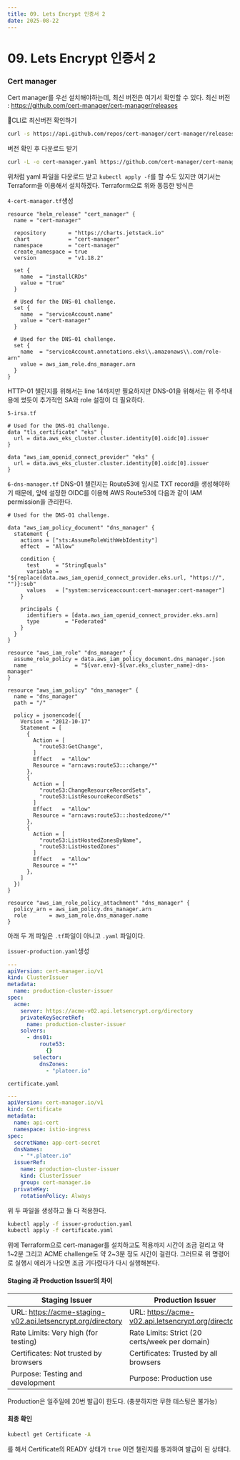 ```yaml
---
title: 09. Lets Encrypt 인증서 2
date: 2025-08-22
---
```

# 09. Lets Encrypt 인증서 2
### Cert manager
Cert manager를 우선 설치해야하는데, 최신 버전은 여기서 확인할 수 있다.
최신 버전 : https://github.com/cert-manager/cert-manager/releases

CLI로 최신버전 확인하기
```sh
curl -s https://api.github.com/repos/cert-manager/cert-manager/releases/latest | grep tag_name
```

버전 확인 후 다운로드 받기
```sh
curl -L -o cert-manager.yaml https://github.com/cert-manager/cert-manager/releases/download/v1.18.2/cert-manager.yaml
```

위처럼 yaml 파일을 다운로드 받고 `kubectl apply -f`를 할 수도 있지만 여기서는 Terraform을 이용해서 설치하겠다. Terraform으로 위와 동등한 방식은

`4-cert-manager.tf`생성
```hcl ln:true
resource "helm_release" "cert_manager" {
  name = "cert-manager"

  repository       = "https://charts.jetstack.io"
  chart            = "cert-manager"
  namespace        = "cert-manager"
  create_namespace = true
  version          = "v1.18.2"

  set {
    name  = "installCRDs"
    value = "true"
  }

  # Used for the DNS-01 challenge.
  set {
    name  = "serviceAccount.name"
    value = "cert-manager"
  }

  # Used for the DNS-01 challenge.
  set {
    name  = "serviceAccount.annotations.eks\\.amazonaws\\.com/role-arn"
    value = aws_iam_role.dns_manager.arn
  }
}
```

HTTP-01 챌린지를 위해서는 line 14까지만 필요하지만 DNS-01을 위해서는 위 주석내용에 썼듯이 추가적인 SA와 role 설정이 더 필요하다.

`5-irsa.tf`
```hcl
# Used for the DNS-01 challenge.
data "tls_certificate" "eks" {
  url = data.aws_eks_cluster.cluster.identity[0].oidc[0].issuer
}

data "aws_iam_openid_connect_provider" "eks" {
  url = data.aws_eks_cluster.cluster.identity[0].oidc[0].issuer
}
```

`6-dns-manager.tf`
DNS-01 챌린지는 Route53에 임시로 TXT record을 생성해야하기 때문에, 앞에 설정한 OIDC를 이용해 AWS Route53에 다음과 같이 IAM permission을 관리한다.
```hcl
# Used for the DNS-01 challenge.

data "aws_iam_policy_document" "dns_manager" {
  statement {
    actions = ["sts:AssumeRoleWithWebIdentity"]
    effect  = "Allow"

    condition {
      test     = "StringEquals"
      variable = "${replace(data.aws_iam_openid_connect_provider.eks.url, "https://", "")}:sub"
      values   = ["system:serviceaccount:cert-manager:cert-manager"]
    }

    principals {
      identifiers = [data.aws_iam_openid_connect_provider.eks.arn]
      type        = "Federated"
    }
  }
}

resource "aws_iam_role" "dns_manager" {
  assume_role_policy = data.aws_iam_policy_document.dns_manager.json
  name               = "${var.env}-${var.eks_cluster_name}-dns-manager"
}

resource "aws_iam_policy" "dns_manager" {
  name = "dns_manager"
  path = "/"

  policy = jsonencode({
    Version = "2012-10-17"
    Statement = [
      {
        Action = [
          "route53:GetChange",
        ]
        Effect   = "Allow"
        Resource = "arn:aws:route53:::change/*"
      },
      {
        Action = [
          "route53:ChangeResourceRecordSets",
          "route53:ListResourceRecordSets"
        ]
        Effect   = "Allow"
        Resource = "arn:aws:route53:::hostedzone/*"
      },
      {
        Action = [
          "route53:ListHostedZonesByName",
          "route53:ListHostedZones"
        ]
        Effect   = "Allow"
        Resource = "*"
      },
    ]
  })
}

resource "aws_iam_role_policy_attachment" "dns_manager" {
  policy_arn = aws_iam_policy.dns_manager.arn
  role       = aws_iam_role.dns_manager.name
}
```

아래 두 개 파일은 `.tf`파일이 아니고 `.yaml` 파일이다.

`issuer-production.yaml`생성
```yaml
---
apiVersion: cert-manager.io/v1
kind: ClusterIssuer
metadata:
  name: production-cluster-issuer
spec:
  acme:
    server: https://acme-v02.api.letsencrypt.org/directory
    privateKeySecretRef:
      name: production-cluster-issuer
    solvers:
      - dns01:
          route53:
            {}
        selector:
          dnsZones:
            - "plateer.io"
```

`certificate.yaml`
```yaml
---
apiVersion: cert-manager.io/v1
kind: Certificate
metadata:
  name: api-cert
  namespace: istio-ingress
spec:
  secretName: app-cert-secret
  dnsNames:
    - "*.plateer.io"
  issuerRef:
    name: production-cluster-issuer
    kind: ClusterIssuer
    group: cert-manager.io
  privateKey:
    rotationPolicy: Always
```

위 두 파일을 생성하고 둘 다 적용한다.
```sh
kubectl apply -f issuer-production.yaml
kubectl apply -f certificate.yaml
```

위에 Terraform으로 cert-manager를 설치하고도 적용까지 시간이 조금 걸리고 약 1~2분
그리고 ACME challenge도 약 2~3분 정도 시간이 걸린다.
그러므로 위 명령어로 실행시 에러가 나오면 조금 기다렸다가 다시 실행해본다.

#### Staging 과 Production Issuer의 차이

| Staging Issuer                                              | Production Issuer                                   |
| ----------------------------------------------------------- | --------------------------------------------------- |
| URL: https://acme-staging-v02.api.letsencrypt.org/directory | URL: https://acme-v02.api.letsencrypt.org/directory |
| Rate Limits: Very high (for testing)                        | Rate Limits: Strict (20 certs/week per domain)      |
| Certificates: Not trusted by browsers                       | Certificates: Trusted by all browsers               |
| Purpose: Testing and development                            | Purpose: Production use                             |
Production은 일주일에 20번 발급이 한도다. (충분하지만 무한 테스팅은 불가능)

#### 최종 확인
```sh
kubectl get Certificate -A
```

를 해서 Certificate의 READY 상태가 `true` 이면 챌린지를 통과하여 발급이 된 상태다.